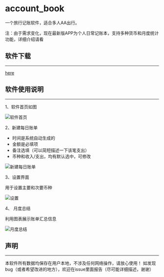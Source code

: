 # account_book

一个旅行记账软件，适合多人AA出行。

注：由于需求变化，现在最新版APP为个人日常记账本，支持多种货币和月度统计功能，详细介绍请看

## 软件下载

---

[here](https://github.com/xkw168/account_book/releases)

## 软件使用说明

---

1、软件首页如图

![软件首页](/img/main_activity.png)

2、新建每日账单

* 时间是系统自动生成的
* 金额是必填项
* 备注选填（可以简短描述一下该笔支出）
* 币种和收入/支出，均有默认选中，可修改

![新建每日账单](/img/new_daily_account.png)

3、设置界面

用于设置主要和次要币种

![设置](/img/setting_account.jpg)

4、 月度总结

利用图表展示账单汇总信息

![月度总结](/img/summary_activity.jpg)

## 声明

---

本软件所有数据均保存在用户本地，不涉及任何网络操作，请放心使用！
如发现bug（或者希望改进的地方），欢迎在issue里面报告（尽可能详细描述，谢谢）
